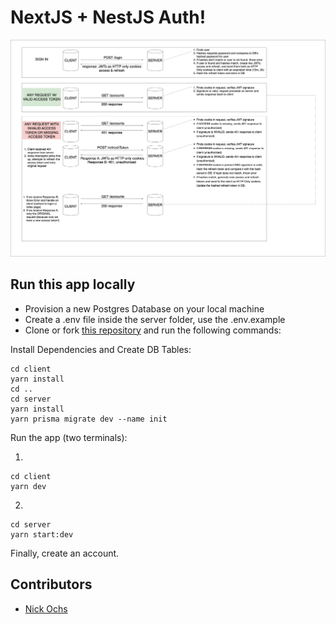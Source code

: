 # NextJS + NestJS Auth!

![image](./assets/Auth-Diagram.png)

## Run this app locally
* Provision a new Postgres Database on your local machine
* Create a .env file inside the server folder, use the .env.example
* Clone or fork [this repository](https://github.com/n-ochs/next-nest-auth-flow) and run the following commands:

Install Dependencies and Create DB Tables:
```
cd client
yarn install
cd ..
cd server
yarn install
yarn prisma migrate dev --name init
```

Run the app (two terminals):

1.
```
cd client
yarn dev
```
2.
```
cd server
yarn start:dev
```

Finally, create an account.

## Contributors
* [Nick Ochs](https://github.com/n-ochs)